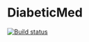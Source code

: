 # DiabeticMed
[![Build status](https://dev.azure.com/DekutTech/diabeticmed/_apis/build/status/diabeticmed-ASP.NET%20Core-CI)](https://dev.azure.com/DekutTech/diabeticmed/_build/latest?definitionId=-1)
